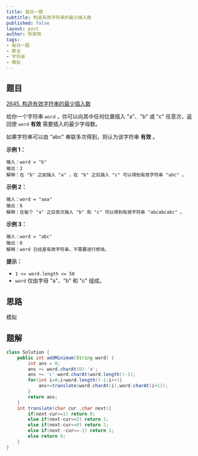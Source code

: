 ```yaml
---
title: 每日一题
subtitle: 构造有效字符串的最少插入数
published: false
layout: post
author: 陈家辉
tags:
- 每日一题
- 算法
- 字符串
- 模拟
---
```


## 题目

[2645. 构造有效字符串的最少插入数](https://leetcode.cn/problems/minimum-additions-to-make-valid-string/)

给你一个字符串 `word` ，你可以向其中任何位置插入 "a"、"b" 或 "c" 任意次，返回使 `word` **有效** 需要插入的最少字母数。

如果字符串可以由 "abc" 串联多次得到，则认为该字符串 **有效** 。

 

**示例 1：**

```
输入：word = "b"
输出：2
解释：在 "b" 之前插入 "a" ，在 "b" 之后插入 "c" 可以得到有效字符串 "abc" 。
```

**示例 2：**

```
输入：word = "aaa"
输出：6
解释：在每个 "a" 之后依次插入 "b" 和 "c" 可以得到有效字符串 "abcabcabc" 。
```

**示例 3：**

```
输入：word = "abc"
输出：0
解释：word 已经是有效字符串，不需要进行修改。 
```

 

**提示：**

- `1 <= word.length <= 50`
- `word` 仅由字母 "a"、"b" 和 "c" 组成。

## 思路

模拟

## 题解

```java
class Solution {
    public int addMinimum(String word) {
        int ans = 0;
        ans += word.charAt(0)-'a';
        ans += 'c'-word.charAt(word.length()-1);
        for(int i=0;i<word.length()-1;i++){
            ans+=translate(word.charAt(i),word.charAt(i+1));
        }
        return ans;
    }
    int translate(char cur ,char next){
        if(next-cur==1) return 0;
        else if(next-cur==2) return 1;
        else if(next-cur==0) return 2;
        else if(next -cur==-1) return 1;
        else return 0;
    }
}
```

